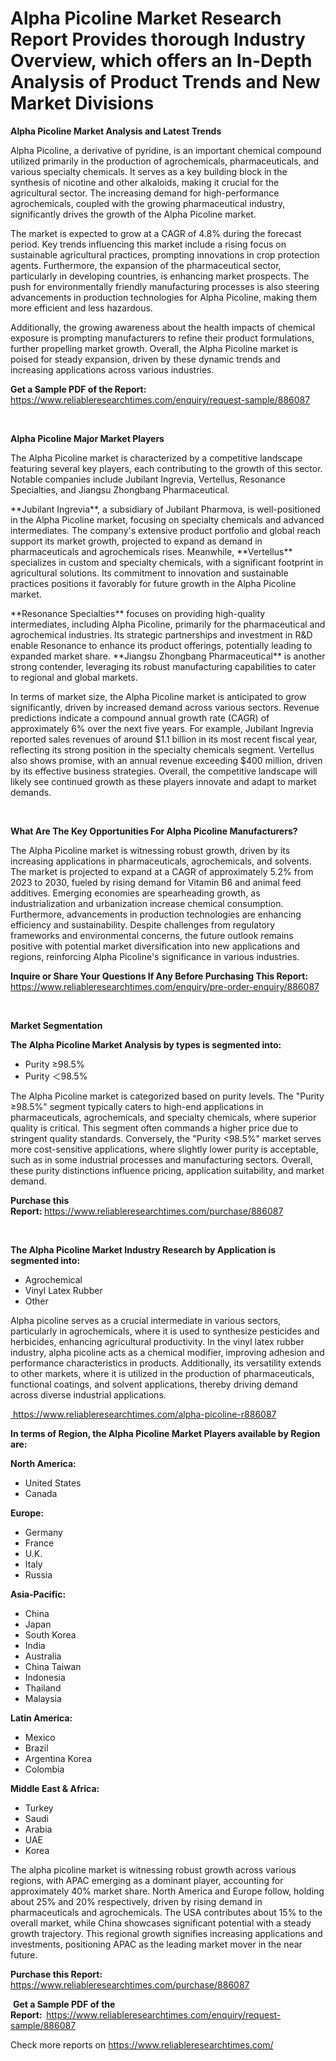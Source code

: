 <p><h1>Alpha Picoline Market Research Report Provides thorough Industry Overview, which offers an In-Depth Analysis of Product Trends and New Market Divisions</h1></p><p><strong>Alpha Picoline Market Analysis and Latest Trends</strong></p>
<p><p>Alpha Picoline, a derivative of pyridine, is an important chemical compound utilized primarily in the production of agrochemicals, pharmaceuticals, and various specialty chemicals. It serves as a key building block in the synthesis of nicotine and other alkaloids, making it crucial for the agricultural sector. The increasing demand for high-performance agrochemicals, coupled with the growing pharmaceutical industry, significantly drives the growth of the Alpha Picoline market.</p><p>The market is expected to grow at a CAGR of 4.8% during the forecast period. Key trends influencing this market include a rising focus on sustainable agricultural practices, prompting innovations in crop protection agents. Furthermore, the expansion of the pharmaceutical sector, particularly in developing countries, is enhancing market prospects. The push for environmentally friendly manufacturing processes is also steering advancements in production technologies for Alpha Picoline, making them more efficient and less hazardous.</p><p>Additionally, the growing awareness about the health impacts of chemical exposure is prompting manufacturers to refine their product formulations, further propelling market growth. Overall, the Alpha Picoline market is poised for steady expansion, driven by these dynamic trends and increasing applications across various industries.</p></p>
<p><strong>Get a Sample PDF of the Report:&nbsp;</strong> <a href="https://www.reliableresearchtimes.com/enquiry/request-sample/886087?utm_campaign=1581&utm_medium=2&utm_source=Github&utm_content=ia&utm_term=31032025&utm_id=alpha-picoline">https://www.reliableresearchtimes.com/enquiry/request-sample/886087</a></p>
<p>&nbsp;</p>
<p><strong>Alpha Picoline Major Market Players</strong></p>
<p><p>The Alpha Picoline market is characterized by a competitive landscape featuring several key players, each contributing to the growth of this sector. Notable companies include Jubilant Ingrevia, Vertellus, Resonance Specialties, and Jiangsu Zhongbang Pharmaceutical.</p><p>**Jubilant Ingrevia**, a subsidiary of Jubilant Pharmova, is well-positioned in the Alpha Picoline market, focusing on specialty chemicals and advanced intermediates. The company's extensive product portfolio and global reach support its market growth, projected to expand as demand in pharmaceuticals and agrochemicals rises. Meanwhile, **Vertellus** specializes in custom and specialty chemicals, with a significant footprint in agricultural solutions. Its commitment to innovation and sustainable practices positions it favorably for future growth in the Alpha Picoline market.</p><p>**Resonance Specialties** focuses on providing high-quality intermediates, including Alpha Picoline, primarily for the pharmaceutical and agrochemical industries. Its strategic partnerships and investment in R&D enable Resonance to enhance its product offerings, potentially leading to expanded market share. **Jiangsu Zhongbang Pharmaceutical** is another strong contender, leveraging its robust manufacturing capabilities to cater to regional and global markets. </p><p>In terms of market size, the Alpha Picoline market is anticipated to grow significantly, driven by increased demand across various sectors. Revenue predictions indicate a compound annual growth rate (CAGR) of approximately 6% over the next five years. For example, Jubilant Ingrevia reported sales revenues of around $1.1 billion in its most recent fiscal year, reflecting its strong position in the specialty chemicals segment. Vertellus also shows promise, with an annual revenue exceeding $400 million, driven by its effective business strategies. Overall, the competitive landscape will likely see continued growth as these players innovate and adapt to market demands.</p></p>
<p>&nbsp;</p>
<p><strong>What Are The Key Opportunities For Alpha Picoline Manufacturers?</strong></p>
<p><p>The Alpha Picoline market is witnessing robust growth, driven by its increasing applications in pharmaceuticals, agrochemicals, and solvents. The market is projected to expand at a CAGR of approximately 5.2% from 2023 to 2030, fueled by rising demand for Vitamin B6 and animal feed additives. Emerging economies are spearheading growth, as industrialization and urbanization increase chemical consumption. Furthermore, advancements in production technologies are enhancing efficiency and sustainability. Despite challenges from regulatory frameworks and environmental concerns, the future outlook remains positive with potential market diversification into new applications and regions, reinforcing Alpha Picoline's significance in various industries.</p></p>
<p><strong>Inquire or Share Your Questions If Any Before Purchasing This Report:</strong> <a href="https://www.reliableresearchtimes.com/enquiry/pre-order-enquiry/886087?utm_campaign=1581&utm_medium=2&utm_source=Github&utm_content=ia&utm_term=31032025&utm_id=alpha-picoline">https://www.reliableresearchtimes.com/enquiry/pre-order-enquiry/886087</a></p>
<p>&nbsp;</p>
<p><strong>Market Segmentation</strong></p>
<p><strong>The Alpha Picoline Market Analysis by types is segmented into:</strong></p>
<p><ul><li>Purity ≥98.5%</li><li>Purity ＜98.5%</li></ul></p>
<p><p>The Alpha Picoline market is categorized based on purity levels. The "Purity ≥98.5%" segment typically caters to high-end applications in pharmaceuticals, agrochemicals, and specialty chemicals, where superior quality is critical. This segment often commands a higher price due to stringent quality standards. Conversely, the "Purity <98.5%" market serves more cost-sensitive applications, where slightly lower purity is acceptable, such as in some industrial processes and manufacturing sectors. Overall, these purity distinctions influence pricing, application suitability, and market demand.</p></p>
<p><strong>Purchase this Report:&nbsp;</strong><a href="https://www.reliableresearchtimes.com/purchase/886087?utm_campaign=1581&utm_medium=2&utm_source=Github&utm_content=ia&utm_term=31032025&utm_id=alpha-picoline">https://www.reliableresearchtimes.com/purchase/886087</a></p>
<p>&nbsp;</p>
<p><strong>The Alpha Picoline Market Industry Research by Application is segmented into:</strong></p>
<p><ul><li>Agrochemical</li><li>Vinyl Latex Rubber</li><li>Other</li></ul></p>
<p><p>Alpha picoline serves as a crucial intermediate in various sectors, particularly in agrochemicals, where it is used to synthesize pesticides and herbicides, enhancing agricultural productivity. In the vinyl latex rubber industry, alpha picoline acts as a chemical modifier, improving adhesion and performance characteristics in products. Additionally, its versatility extends to other markets, where it is utilized in the production of pharmaceuticals, functional coatings, and solvent applications, thereby driving demand across diverse industrial applications.</p></p>
<p><a href="https://www.reliableresearchtimes.com/alpha-picoline-r886087?utm_campaign=1581&utm_medium=2&utm_source=Github&utm_content=ia&utm_term=31032025&utm_id=alpha-picoline">&nbsp;https://www.reliableresearchtimes.com/alpha-picoline-r886087</a></p>
<p><strong>In terms of Region, the Alpha Picoline Market Players available by Region are:</strong></p>
<p>
    <p> <strong> North America: </strong>
        <ul>
            <li>United States</li>
            <li>Canada</li>
        </ul>
        </p> 
    <p> <strong> Europe: </strong>
        <ul>
            <li>Germany</li>
            <li>France</li>
            <li>U.K.</li>
            <li>Italy</li>
            <li>Russia</li>
        </ul>
        </p> 
    <p> <strong> Asia-Pacific: </strong>
        <ul>
            <li>China</li>
            <li>Japan</li>
            <li>South Korea</li>
            <li>India</li>
            <li>Australia</li>
            <li>China Taiwan</li>
            <li>Indonesia</li>
            <li>Thailand</li>
            <li>Malaysia</li>
        </ul>
        </p> 
    <p> <strong> Latin America: </strong>
        <ul>
            <li>Mexico</li>
            <li>Brazil</li>
            <li>Argentina Korea</li>
            <li>Colombia</li>
        </ul>
        </p> 
    <p> <strong> Middle East & Africa: </strong>
        <ul>
            <li>Turkey</li>
            <li>Saudi</li>
            <li>Arabia</li>
            <li>UAE</li>
            <li>Korea</li>
        </ul>
    </p>
    </p>
<p><p>The alpha picoline market is witnessing robust growth across various regions, with APAC emerging as a dominant player, accounting for approximately 40% market share. North America and Europe follow, holding about 25% and 20% respectively, driven by rising demand in pharmaceuticals and agrochemicals. The USA contributes about 15% to the overall market, while China showcases significant potential with a steady growth trajectory. This regional growth signifies increasing applications and investments, positioning APAC as the leading market mover in the near future.</p></p>
<p><strong>Purchase this Report: </strong><a href="https://www.reliableresearchtimes.com/purchase/886087?utm_campaign=1581&utm_medium=2&utm_source=Github&utm_content=ia&utm_term=31032025&utm_id=alpha-picoline">https://www.reliableresearchtimes.com/purchase/886087</a></p>
<p>&nbsp;<strong>Get a Sample PDF of the Report:&nbsp;&nbsp;</strong><a href="https://www.reliableresearchtimes.com/enquiry/request-sample/886087?utm_campaign=1581&utm_medium=2&utm_source=Github&utm_content=ia&utm_term=31032025&utm_id=alpha-picoline">https://www.reliableresearchtimes.com/enquiry/request-sample/886087</a></p>
<p><strong></strong></p>
<p>Check more reports on <a href="https://www.reliableresearchtimes.com/?utm_campaign=1581&utm_medium=2&utm_source=Github&utm_content=ia&utm_term=31032025&utm_id=alpha-picoline">https://www.reliableresearchtimes.com/</a></p>